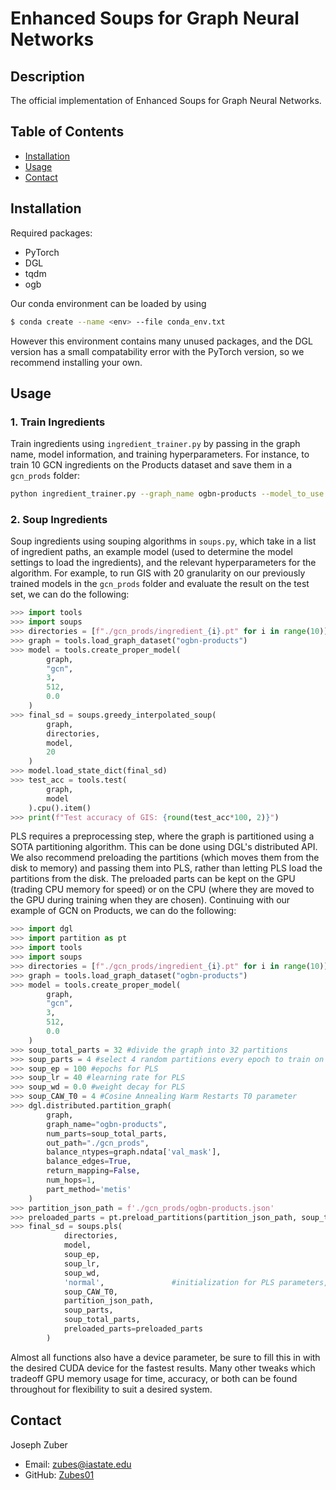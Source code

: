 # Enhanced Soups for Graph Neural Networks

## Description

The official implementation of Enhanced Soups for Graph Neural Networks.

## Table of Contents

- [Installation](#installation)
- [Usage](#usage)
- [Contact](#contact)

## Installation

Required packages:
- PyTorch
- DGL
- tqdm
- ogb

Our conda environment can be loaded by using 
```bash
$ conda create --name <env> --file conda_env.txt
```
However this environment contains many unused packages, and the DGL version has a small compatability error with the PyTorch version, so we recommend installing your own.


## Usage

### 1. Train Ingredients
Train ingredients using `ingredient_trainer.py` by passing in the graph name, model information, and training hyperparameters.
For instance, to train 10 GCN ingredients on the Products dataset and save them in a `gcn_prods` folder:

```bash
python ingredient_trainer.py --graph_name ogbn-products --model_to_use gcn --hidden_layer_size 512 --dropout 0.0 --num_layers 3 --num_to_train 10 --save_directory ./gcn_prods --batch_size 4000 --epochs 50 --learn_rate 0.001 --sampled_neighbors 3
```

### 2. Soup Ingredients
Soup ingredients using souping algorithms in `soups.py`, which take in a list of ingredient paths, an example model (used to determine the model settings to load the ingredients), and the relevant hyperparameters for the algorithm. For example, to run GIS with 20 granularity on our previously trained models in the `gcn_prods` folder and evaluate the result on the test set, we can do the following:

```python
>>> import tools
>>> import soups
>>> directories = [f"./gcn_prods/ingredient_{i}.pt" for i in range(10)]
>>> graph = tools.load_graph_dataset("ogbn-products")
>>> model = tools.create_proper_model(
        graph, 
        "gcn", 
        3, 
        512, 
        0.0
    )
>>> final_sd = soups.greedy_interpolated_soup(
        graph,
        directories,
        model,
        20
    )
>>> model.load_state_dict(final_sd)
>>> test_acc = tools.test(
        graph,
        model
    ).cpu().item()
>>> print(f"Test accuracy of GIS: {round(test_acc*100, 2)}")
```


PLS requires a preprocessing step, where the graph is partitioned using a SOTA partitioning algorithm. This can be done using DGL's distributed API. We also recommend preloading the partitions (which moves them from the disk to memory) and passing them into PLS, rather than letting PLS load the partitions from the disk. The preloaded parts can be kept on the GPU (trading CPU memory for speed) or on the CPU (where they are moved to the GPU during training when they are chosen). Continuing with our example of GCN on Products, we can do the following:

```python
>>> import dgl
>>> import partition as pt
>>> import tools
>>> import soups
>>> directories = [f"./gcn_prods/ingredient_{i}.pt" for i in range(10)]
>>> graph = tools.load_graph_dataset("ogbn-products")
>>> model = tools.create_proper_model(
        graph, 
        "gcn", 
        3, 
        512, 
        0.0
    )
>>> soup_total_parts = 32 #divide the graph into 32 partitions
>>> soup_parts = 4 #select 4 random partitions every epoch to train on
>>> soup_ep = 100 #epochs for PLS
>>> soup_lr = 40 #learning rate for PLS
>>> soup_wd = 0.0 #weight decay for PLS
>>> soup_CAW_T0 = 4 #Cosine Annealing Warm Restarts T0 parameter
>>> dgl.distributed.partition_graph(
        graph, 
        graph_name="ogbn-products", 
        num_parts=soup_total_parts,
        out_path="./gcn_prods",
        balance_ntypes=graph.ndata['val_mask'],
        balance_edges=True,
        return_mapping=False,
        num_hops=1,
        part_method='metis'
    )  
>>> partition_json_path = f'./gcn_prods/ogbn-products.json'
>>> preloaded_parts = pt.preload_partitions(partition_json_path, soup_total_parts)
>>> final_sd = soups.pls(
            directories,
            model,
            soup_ep,                
            soup_lr,                
            soup_wd,                
            'normal',               #initialization for PLS parameters, we propose normal glorot/xavier
            soup_CAW_T0,            
            partition_json_path,
            soup_parts,             
            soup_total_parts,      
            preloaded_parts=preloaded_parts
        )
```

Almost all functions also have a device parameter, be sure to fill this in with the desired CUDA device for the fastest results. Many other tweaks which tradeoff GPU memory usage for time, accuracy, or both can be found throughout for flexibility to suit a desired system.


## Contact

Joseph Zuber
- Email: zubes@iastate.edu
- GitHub: [Zubes01](https://github.com/Zubes01)